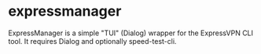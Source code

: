 # expressmanager
ExpressManager is a simple "TUI" (Dialog) wrapper for the ExpressVPN CLI tool. It requires Dialog and optionally speed-test-cli. 
